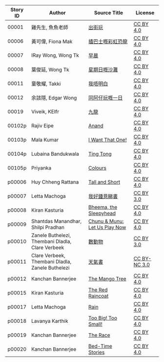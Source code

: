 Story ID | Author | Source Title | License
-------- | ------ | ------------ | -------
00001 | 雞先生, 魚魚老師 | [出街玩](http://hambaanglaang.hk/) | [CC BY 4.0](https://creativecommons.org/licenses/by/4.0/)
00006 | 黃可偉, Fiona Mak | [揸巴士嘅彩虹恐龍](http://hambaanglaang.hk/) | [CC BY 4.0](https://creativecommons.org/licenses/by/4.0/)
00007 | IRay Wong, Wong Tk | [早晨](http://hambaanglaang.hk/) | [CC BY 4.0](https://creativecommons.org/licenses/by/4.0/)
00008 | 葉俊延, Wong Tk | [星期日嘅沙灘](http://hambaanglaang.hk/) | [CC BY 4.0](https://creativecommons.org/licenses/by/4.0/)
00011 | 童敬耀, Takki | [我唔明白](http://hambaanglaang.hk/) | [CC BY 4.0](https://creativecommons.org/licenses/by/4.0/)
00012 | 余該隱, Edgar Wong | [同阿仔玩嘅一日](http://hambaanglaang.hk/) | [CC BY 4.0](https://creativecommons.org/licenses/by/4.0/)
00019 | Viveik, KEIfr | [九龍](http://hambaanglaang.hk/) | [CC BY 4.0](https://creativecommons.org/licenses/by/4.0/)
00102p | Rajiv Eipe | [Anand](https://storyweaver.org.in/stories/51955-anand) | [CC BY 4.0](https://creativecommons.org/licenses/by/4.0/)
00103p | Mala Kumar | [I Want That One!](https://storyweaver.org.in/stories/82-i-want-that-one) | [CC BY 4.0](https://creativecommons.org/licenses/by/4.0/)
00104p | Lubaina Bandukwala | [Ting Tong](https://storyweaver.org.in/stories/15458-ting-tong) | [CC BY 4.0](https://creativecommons.org/licenses/by/4.0/)
00105p | Priyanka | [Colours](https://storyweaver.org.in/stories/36481-colours) | [CC BY 4.0](https://creativecommons.org/licenses/by/4.0/)
p00006 | Huy Chheng Rattana | [Tall and Short](https://storyweaver.org.in/stories/37230-tall-and-short) | [CC BY 4.0](https://creativecommons.org/licenses/by/4.0/)
p00007 | Letta Machoga | [我好鍾意睇書](https://global-asp.github.io/storybooks-hongkong/stories/yue/0087/) | [CC BY 3.0](https://creativecommons.org/licenses/by/3.0/)
p00008 | Kiran Kasturia | [Bheema, the Sleepyhead](https://storyweaver.org.in/stories/332-bheema-the-sleepyhead) | [CC BY 4.0](https://creativecommons.org/licenses/by/4.0/)
p00009 | Shantdas Manandhar, Shilpi Pradhan | [Chunu & Munu: Let Us Play Now](https://storyweaver.org.in/stories/43836-chunu-munu-let-us-play-now) | [CC BY 4.0](https://creativecommons.org/licenses/by/4.0/)
p00010 | Zanele Buthelezi, Thembani Dladla, Clare Verbeek | [數動物](https://global-asp.github.io/storybooks-hongkong/stories/yue/0327/) | [CC BY 3.0](https://creativecommons.org/licenses/by/3.0/)
p00011 | Clare Verbeek, Thembani Dladla, Zanele Buthelezi | [天氣書](https://global-asp.github.io/storybooks-hongkong/stories/yue/0231/) | [CC BY-NC 3.0](https://creativecommons.org/licenses/by-nc/3.0/)
p00012 | Kanchan Bannerjee | [The Mango Tree](https://storyweaver.org.in/stories/11537-the-mango-tree) | [CC BY 4.0](https://creativecommons.org/licenses/by/4.0/)
p00015 | Kiran Kasturia | [The Red Raincoat](https://storyweaver.org.in/stories/369-the-red-raincoat) | [CC BY 4.0](https://creativecommons.org/licenses/by/4.0/)
p00017 | Letta Machoga | [Rain](https://storyweaver.org.in/stories/15212-rain) | [CC BY 4.0](https://creativecommons.org/licenses/by/4.0/)
p00018 | Lavanya Karthik | [Too Big! Too Small!](https://storyweaver.org.in/stories/16411-too-big-too-small) | [CC BY 4.0](https://creativecommons.org/licenses/by/4.0/)
p00019 | Kanchan Bannerjee | [The Race](https://storyweaver.org.in/stories/12294-the-race) | [CC BY 4.0](https://creativecommons.org/licenses/by/4.0/)
p00020 | Kanchan Bannerjee | [Bed-Time Stories](https://storyweaver.org.in/stories/12293-bed-time-stories) | [CC BY 4.0](https://creativecommons.org/licenses/by/4.0/)
